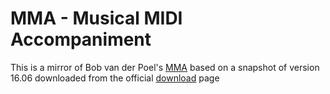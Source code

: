 # MMA - Musical MIDI Accompaniment

This is a mirror of Bob van der Poel's [MMA][mma] based on a snapshot of version 16.06 downloaded from the official [download][download] page

[download]: https://www.mellowood.ca/mma/downloads.html
[mma]: https://www.mellowood.ca/mma/
